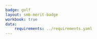 ```yaml
---
badge: golf
layout: smb-merit-badge
workbook: true
data:
    requirements: ../requirements.yaml
---
```

